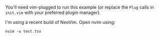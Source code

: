 You'll need vim-plugged to run this example (or replace the `Plug` calls in `init.vim` with your preferred plugin manager).

I'm using a recent build of NeoVim. Open nvim using:

```
nvim -u test.tsx
```
